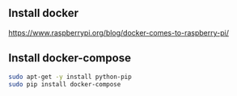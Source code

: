 ## Install docker

<https://www.raspberrypi.org/blog/docker-comes-to-raspberry-pi/>

## Install docker-compose

```Bash
sudo apt-get -y install python-pip
sudo pip install docker-compose
